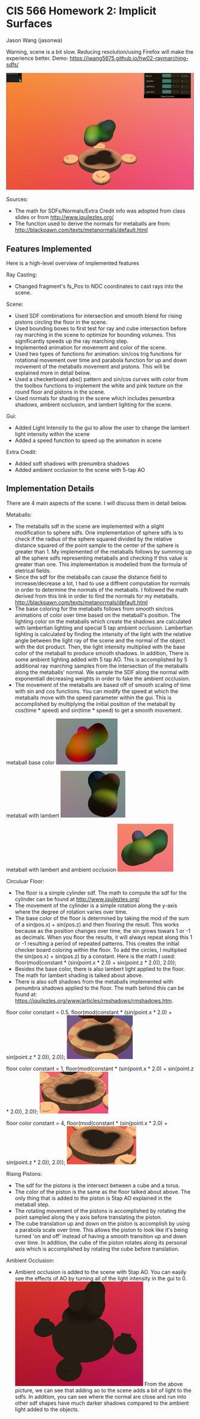 # CIS 566 Homework 2: Implicit Surfaces
Jason Wang (jasonwa)

Warning, scene is a bit slow. Reducing resolution/using Firefox will make the experience better.
Demo: https://jwang5675.github.io/hw02-raymarching-sdfs/

![](images/main.png)

Sources:
  - The math for SDFs/Normals/Extra Credit info was adopted from class slides or from http://www.iquilezles.org/
  - The function used to derive the normals for metaballs are from: http://blackpawn.com/texts/metanormals/default.html

## Features Implemented
Here is a high-level overview of implemented features

Ray Casting:
- Changed fragment's fs_Pos to NDC coordinates to cast rays into the scene. 

Scene:
- Used SDF combinations for intersection and smooth blend for rising pistons circling the floor in the scene.
- Used bounding boxes to first test for ray and cube intersection before ray marching in the scene to optimize for bounding volumes. This significantly speeds up the ray marching step.
- Implemented animation for movement and color of the scene.
- Used two types of functions for animation: sin/cos trig functions for rotational movement over time and parabola function for up and down movement of the metaballs movement and pistons. This will be explained more in detail below.
- Used a checkerboard abs() pattern and sin/cos curves with color from the toolbox functions to implement the white and pink texture on the round floor and pistons in the scene.
- Used normals for shading in the scene which includes penumbra shadows, ambient occlusion, and lambert lighting for the scene.

Gui:
  - Added Light Intensity to the gui to allow the user to change the lambert light intensity within the scene
  - Added a speed function to speed up the animation in scene

Extra Credit:
  - Added soft shadows with prenumbra shadows
  - Added ambient occlusion to the scene with 5-tap AO


## Implementation Details

There are 4 main aspects of the scene. I will discuss them in detail below.

Metaballs:
- The metaballs sdf in the scene are implemented with a slight modification to sphere sdfs. One implementation of sphere sdfs is to check if the radius of the sphere squared divided by the relative distance squared of the point sample to the center of the sphere is greater than 1. My implemented of the metaballs follows by summing up all the sphere sdfs representing metaballs and checking if this value is greater than one. This implementation is modelled from the formula of eletrical fields. 
- Since the sdf for the metaballs can cause the distance field to increase/decrease a lot, I had to use a diffrent computation for normals in order to determine the normals of the metaballs. I followed the math derived from this link in order to find the normals for my metaballs. http://blackpawn.com/texts/metanormals/default.html
- The base coloring for the metaballs follows from smooth sin/cos animations of color over time based on the metaball's position. The lighting color on the metaballs which create the shadows are calculated with lambertian lighting and special 5 tap ambient occlusion. Lambertian lighting is calculated by finding the intensity of the light with the relative angle between the light ray of the scene and the normal of the object with the dot product. Then, the light intensity multiplied with the base color of the metaball to produce smooth shadows. In addition, There is some ambient lighting added with 5 tap AO. This is accomplished by 5 additional ray marching samples from the intersection of the metaballs along the metaballs' normal. We sample the SDF along the normal with exponentiall decreasing weights in order to fake the ambient occlusion.
- The movement of the metaballs are based off of smooth scaling of time with sin and cos functions. You can modify the speed at which the metaballs move with the speed parameter within the gui. This is accomplished by multiplying the initial position of the metaball by cos(time * speed) and sin(time * speed) to get a smooth movement. 

metaball base color
![](images/metaball_base_color.png)

metaball with lambert
![](images/metaball_with_lambert.png)

metaball with lambert and ambient occlusion
![](images/metaball_with_ao.png)

Circuluar Floor:
- The floor is a simple cylinder sdf. The math to compute the sdf for the cylinder can be found at http://www.iquilezles.org/
- The movement of the cylinder is a simple rotation along the y-axis where the degree of rotation varies over time.
- The base color of the floor is determined by taking the mod of the sum of a sin(pos.x) + sin(pos.z) and then flooring the result. This works because as the position changes over time, the sin grows towars 1 or -1 as decimals. When you floor the results, it will always repeat along this 1 or -1 resulting a period of repeated patterns. This creates the initial checker board coloring within the floor. To add the circles, I multiplied the sin(pos.x) + sin(pos.z) by a constant. Here is the math I used: floor(mod(constant * (sin(point.x * 2.0) + sin(point.z * 2.0)), 2.0));
- Besides the base color, there is also lambert light applied to the floor. The math for lambert shading is talked about above.
- There is also soft shadows from the metaballs implemented with penumbra shadows applied to the floor. The math behind this can be found at: https://iquilezles.org/www/articles/rmshadows/rmshadows.htm.

floor color constant = 0.5, floor(mod(constant * (sin(point.x * 2.0) + sin(point.z * 2.0)), 2.0));
![](images/floor_0.5.png)

floor color constant = 1, floor(mod(constant * (sin(point.x * 2.0) + sin(point.z * 2.0)), 2.0));
![](images/floor_1.png)

floor color constant = 4, floor(mod(constant * (sin(point.x * 2.0) + sin(point.z * 2.0)), 2.0));
![](images/floor_4.png)

Rising Pistons:
- The sdf for the pistons is the intersect between a cube and a torus.
- The color of the piston is the same as the floor talked about above. The only thing that is added to the piston is 5tap AO explained in the metaball step. 
- The rotating movement of the pistons is accomplished by rotating the point sampled along the y axis before translating the piston.
- The cube translation up and down on the piston is accomplish by using a parabola scale over time. This allows the piston to look like it's being turned 'on and off' instead of having a smooth transition up and down over time. In addition, the cube of the piston rotates along its personal axis which is accomplished by rotating the cube before translation.

Ambient Occlusion:
- Ambient occlusion is added to the scene with 5tap AO. You can easily see the effects of AO by turning all of the light intensity in the gui to 0. 
![](images/ao.png)
From the above picture, we can see that adding ao to the scene adds a bit of light to the sdfs. In addition, you can see where the normal are close and run into other sdf shapes have much darker shadows compared to the ambient light added to the objects.